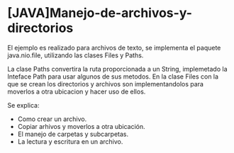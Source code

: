 # [JAVA]Manejo-de-archivos-y-directorios
El ejemplo es realizado para archivos de texto, se implementa el paquete java.nio.file, utilizando las clases Files y Paths.

La clase Paths convertira la ruta proporcionada a un String, implemetado la Inteface Path para usar algunos de sus metodos.
En la clase Files con la que se crean los directorios y archivos son implementandolos para moverlos a otra ubicacion y hacer uso de ellos.  

Se explica:
* Como crear un archivo.
* Copiar arhivos y moverlos a otra ubicación.
* El manejo de carpetas y subcarpetas.
* La lectura y escritura en un archivo.


